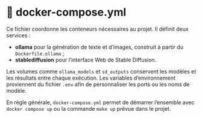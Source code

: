 # 🐳 docker-compose.yml

Ce fichier coordonne les conteneurs nécessaires au projet. Il définit deux services :
- **ollama** pour la génération de texte et d’images, construit à partir du `Dockerfile.ollama` ;
- **stablediffusion** pour l’interface Web de Stable Diffusion.

Les volumes comme `ollama_models` et `sd_outputs` conservent les modèles et les résultats entre chaque exécution. Les variables d’environnement proviennent du fichier `.env` afin de personnaliser les ports ou les noms de modèle.

En règle générale, `docker-compose.yml` permet de démarrer l’ensemble avec `docker compose up` ou la commande `make up` prévue dans le projet.
